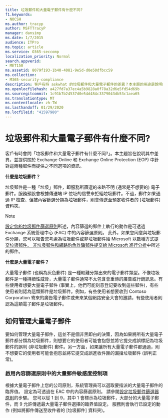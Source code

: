 ```yaml
---
title: 垃圾郵件和大量電子郵件有什麼不同?
f1.keywords:
- NOCSH
ms.author: tracyp
author: MSFTTracyP
manager: dansimp
ms.date: 1/7/2015
audience: ITPro
ms.topic: article
ms.service: O365-seccomp
localization_priority: Normal
search.appverid:
- MET150
ms.assetid: 8079f193-1b40-4081-9e5d-d0e50dfbcc59
ms.collection:
- M365-security-compliance
description: 客戶有時 askwhat 的垃圾郵件和大量電子郵件的差異？本主題的用途是說明的差異，並提供兩者在 Exchange Online 和 Exchange Online Protection (EOP) 中可用的不同選項的相關資訊。
ms.openlocfilehash: a427fd7a37ec4a5b9828a0f78a32d6e5fd54d69b
ms.sourcegitcommit: 1c91b7b24537d0e54d484c3379043db53c1aea65
ms.translationtype: MT
ms.contentlocale: zh-TW
ms.lasthandoff: 01/29/2020
ms.locfileid: "41597980"
---
```

# <a name="whats-the-difference-between-junk-email-and-bulk-email"></a>垃圾郵件和大量電子郵件有什麼不同?

客戶有時會問「垃圾郵件和大量電子郵件有什麼不同?」。本主題旨在說明其中差異，並提供關於 Exchange Online 和 Exchange Online Protection (EOP) 中針對這兩種郵件而提供之不同選項的資訊。
  
 **什麼是垃圾郵件？**
  
垃圾郵件是一種「垃圾」郵件，即服務所篩選的來路不明 (通常是不想要的) 電子郵件。服務預設會根據傳送端 IP 位址的信譽來拒絕垃圾郵件。不過，郵件如果通過 IP 檢查、但被內容篩選分類為垃圾郵件，則會傳送至預定收件者的 [垃圾郵件] 資料夾。 
  
> [!NOTE]
> [設定您的垃圾郵件篩選原則](configure-your-spam-filter-policies.md)所述，內容篩選的郵件上執行的動作是可透過 Exchange 系統管理中心 (EAC) 中的內容篩選原則。 此外，如果您同意與垃圾郵件分類，您可以報告您考慮為垃圾郵件或非垃圾郵件給 Microsoft 以數種方式[提交垃圾郵件、 非垃圾郵件和網路釣魚詐騙郵件提交給 Microsoft 進行分析](submit-spam-non-spam-and-phishing-scam-messages-to-microsoft-for-analysis.md)中所述的郵件。 
  
 **什麼是大量電子郵件？**
  
大量電子郵件 (也稱為灰色郵件) 是一種較難分類出來的電子郵件類型。不像垃圾郵件是一種持續性威脅，大量電子郵件通常不太包含會重傳的廣告或行銷訊息。有些使用者想要大量電子郵件 (事實上，他們可能刻意登記要收到這些郵件)，有些使用者則認為這類郵件是垃圾郵件。例如，有些使用者想要收到 Contoso Corporation 寄來的廣告電子郵件或未來某個網路安全大會的邀請，有些使用者則認為這類電子郵件是垃圾郵件。
  
## <a name="how-to-manage-bulk-email"></a>如何管理大量電子郵件

要如何管理大量電子郵件，這並不是個非黑即白的決策，因為如果將所有大量電子郵件都分類為垃圾郵件，則想要它的使用者可能會抱怨並將它提交成誤標記為垃圾郵件的誤判 (非垃圾郵件) 郵件。另一方面，如果讓所有大量電子郵件都通過，則不想要它的使用者可能會抱怨並將它提交成誤進收件匣的漏擋垃圾郵件 (誤判正常)。
  
### <a name="enable-bulk-mail-sensitivity-control-in-the-content-filter-policy"></a>啟用內容篩選原則中的大量郵件敏感度控制項

根據大量電子郵件上您的公司原則，系統管理員可以選取要指派的大量電子郵件的臨界值。 設定為可透過在 EAC 中的內容篩選原則。 請參閱[設定垃圾郵件篩選器原則](configure-your-spam-filter-policies.md)的步驟。 您可以從 1 到 9，其中 1 會標示為垃圾郵件，大部分的大量電子郵件，而 9 允許傳遞最大量電子郵件選擇的臨界值設定。 服務則會執行已設定的動作 (例如將郵件傳送至收件者的 [垃圾郵件] 資料夾)。 
  


